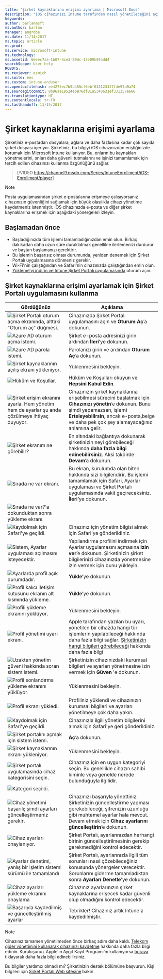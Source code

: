 ```yaml
---
title: "Şirket kaynaklarına erişimi ayarlama | Microsoft Docs"
description: "IOS cihazınızı Intune tarafından nasıl yönetileceğini açıklar"
keywords: 
author: barlanmsft
ms.author: barlan
manager: angrobe
ms.date: 11/14/2017
ms.topic: article
ms.prod: 
ms.service: microsoft-intune
ms.technology: 
ms.assetid: 6eeec7aa-1b07-4ce3-894c-13e09b89bdd4
searchScope: User help
ROBOTS: 
ms.reviewer: esmich
ms.suite: ems
ms.custom: intune-enduser
ms.openlocfilehash: ee4275ec7b9b455cf6ebf032123127fde97a9a74
ms.sourcegitcommit: 0b96ae18524eb976df01a5340631ef331357e666
ms.translationtype: HT
ms.contentlocale: tr-TR
ms.lasthandoff: 11/15/2017
---
```

# <a name="set-up-access-to-your-company-resources"></a>Şirket kaynaklarına erişimi ayarlama

Şirketiniz e-postadan dosyalara, ağlara ve daha fazlasına kadar çok sayıda şirket dosyası içeriyor. Şirketiniz, bu bilgiyi iOS cihazınızdan eriştiğinizde korumak için Microsoft Intune kullanıyor. Bu, onların bu kaynakları yönetmelerini, onları daha güvenli tutmalarını ve işinizi tamamlamak için tercih edilen cihazınızı kullanma özgürlüğünü sağlar.

> [!VIDEO https://channel9.msdn.com/Series/IntuneEnrollment/iOS-Enrollment/player]

> [!NOTE]
> Posta uygulamasından şirket e-postalarına erişmeye çalışıyorsanız cihazınızın güvenliğini sağlamak için büyük olasılıkla cihazı yönetime kaydetmeniz istenmiştir. iOS cihazınızda e-posta ve diğer şirket kaynaklarına erişmek için aşağıdaki yönergeleri izleyin.

## <a name="before-you-start"></a>Başlamadan önce

- Başladığınızda tüm işlemi tamamladığınızdan emin olun. Birkaç dakikadan daha uzun süre duraklatmak genellikle ilerlemenizi durdurur ve baştan başlamanızı gerektirir.
- Bu işlemin başarısız olması durumunda, yeniden denemek için Şirket Portalı uygulamasına dönmeniz gerekir.
- Wi-Fi'nin çalıştığından ve Safari'nin cihazınızda çalıştığından emin olun.
- [Yükleme’yi indirin ve Intune Şirket Portalı uygulamasında](install-and-sign-in-to-the-intune-company-portal-app-ios.md) oturum açın.


## <a name="using-the-company-portal-app-to-set-up-access-to-company-resources"></a>Şirket kaynaklarına erişimi ayarlamak için Şirket Portalı uygulamasını kullanma

|Gördüğünüz|Açıklama|
|---|---|
|![Şirket Portalı oturum açma ekranında, alttaki "Oturum aç" düğmesi.](./media/ios-0-cp-enroll-1711.png)|Cihazınızda Şirket Portalı uygulamasını açın ve **Oturum Aç**’a dokunun.|
|![Azure AD oturum açma istemi.](./media/ios-0a-cp-enroll-1711.png)|Şirket e-posta adresinizi girin ardından **İleri**’ye dokunun.|
|![Azure AD parola istemi.](./media/ios-0b-cp-enroll-1711.png)|Parolanızı girin ve ardından **Oturum Aç**’a dokunun.|
|![Şirket kaynaklarının açılış ekranı yükleniyor.](./media/ios-1-cp-enroll-1711.png)|Yüklenmesini bekleyin.|
|![Hüküm ve Koşullar.](./media/ios-2-cp-enroll-1711.png)|Hüküm ve Koşulları okuyun ve **Hepsini Kabul Edin**.|
|![Şirket erişim ekranını ayarla. Hem yönetim hem de ayarlar şu anda çözülmeye ihtiyaç duyuyor.](./media/ios-3-cp-enroll-1711.png)|Cihazınızın şirket kaynaklarına erişebilmesi sürecini başlatmak için **Cihazınızı yönetin**’e dokunun. Bunu şimdi yapamazsan, işlemi **Erteleyebilirsin**, ancak e-posta,belge ve daha pek çok şey alamayacağınız anlamına gelir.|
|![Şirket ekranım ne görebilir?](./media/ios-4-cp-enroll-1711.png)|En altındaki bağlantıya dokunarak şirketinizin neyi görebileceği hakkında **daha fazla bilgi edinebilirsiniz**. Aksi takdirde **Devam**’a dokunun.|
|![Sırada ne var ekranı.](./media/ios-5-cp-enroll-1711.png)|Bu ekran, kurulumda olan biten hakkında sizi bilgilendirir. Bu işlemi tamamlamak için Safari, Ayarlar uygulaması ve Şirket Portalı uygulamasında vakit geçireceksiniz. **İleri**’ye dokunun.|
|![Sırada ne var?'a dokunduktan sonra yükleme ekranı.](./media/ios-6-cp-enroll-1711.png)||
|![Kaydolmak için Safari'ye geçildi.](./media/ios-7-cp-enroll-1711.png)|Cihazınız için yönetim bilgisi almak için Safari'ye gönderildiniz.|
|![Sistem, Ayarlar uygulaması açılmasını isteyecektir.](./media/ios-8-cp-enroll-1711.png)|Yapılandırma profilini indirmek için Ayarlar uygulamasını açmasına **izin ver**’e dokunun. Şirketinizin şirket bilgilerinizi cihazınızda yönetmesine izin vermek için bunu yükleyin.|
|![Ayarlarda profil açık durumdadır.](./media/ios-9-cp-enroll-1711.png)|**Yükle**’ye dokunun.|
|![Profil kalıcı iletişim kutusunu ekranın alt kısmında yükleme.](./media/ios-10-cp-enroll-1711.png)|**Yükle**’ye dokunun.|
|![Profili yükleme ekranını yüklüyor.](./media/ios-11-cp-enroll-1711.png)|Yüklenmesini bekleyin.|
|![Profil yönetimi uyarı ekranı.](./media/ios-12-cp-enroll-1711.png)|Apple tarafından yazılan bu uyarı, yönetilen bir cihazda hangi tür işlemlerin yapılabileceği hakkında daha fazla bilgi sağlar. [Şirketinizin hangi bilgileri görebileceği](what-info-can-your-company-see-when-you-enroll-your-device-in-intune.md) hakkında daha fazla bilgi|
|![Uzaktan yönetim güveni hakkında soran sistem istemi.](./media/ios-13-cp-enroll-1711.png)|Şirketinizin cihazınızdaki kurumsal bilgileri ve ayarları yönetmesine izin vermek için **Güven** 'e dokunun.|
|![Profil sonlandırma yükleme ekranını yüklüyor.](./media/ios-14-cp-enroll-1711.png)|Yüklenmesini bekleyin.|
|![Profil ekranı yükledi.](./media/ios-15-cp-enroll-1711.png)|Profiliniz yüklendi ve cihazınızın kurumsal bilgileri ve ayarları yönetilmeye çok daha yakın.|
|![Kaydolmak için Safari'ye geçildi.](./media/ios-16-cp-enroll-1711.png)|Cihazınızla ilgili yönetim bilgilerini almak için Safari'ye geri gönderildiniz. |
|![Şirket portalını açmak için sistem istemi.](./media/ios-17-cp-enroll-1711.png)|**Aç**’a dokunun.|
|![Şirket kaynaklarının ekranı yükleniyor.](./media/ios-18-cp-enroll-1711.png)|Yüklenmesini bekleyin.|
|![Şirket portalı uygulamasında cihaz kategorisini seçin.](./media/ios-19-cp-enroll-1711.png)|Cihazınız için en uygun kategoriyi seçin. Bu genellikle cihazın sahibi kiminle veya genelde nerede bulunduğuyla ilgilidir.|
|![Kategori seçildi.](./media/ios-20-cp-enroll-1711.png)||
|![Cihaz yönetimi başarılı; şimdi ayarları güncelleştirmeniz gerekir.](./media/ios-21-cp-enroll-1711.png)|Cihazınızı başarıyla yönettiniz. Şirketinizin güncelleştirme yapması gerekebileceği, şifrenizin uzunluğu gibi muhtemel ayarlar hala mevcut. Devam etmek için **Cihaz ayarlarını güncelleştirin**’e dokunun.|
|![Cihaz ayarları onaylanıyor.](./media/ios-22-cp-enroll-1711.png)|Şirket Portalı, ayarlarınızdan herhangi birinin güncelleştirilmesinin gerekip gerekmediğini kontrol edecektir.|
|![Ayarlar denetimi, yanlış bir işletim sistemi sürümü ile tamamlandı](./media/ios-23-cp-enroll-1711.png)|Şirket Portalı, ayarlarınızla ilgili tüm sorunları nasıl çözebileceğiniz konusunda yönergeler verecektir. Sorunlarını giderme tamamladıktan sonra **Ayarları Denetle**’ye dokunun.|
|![Cihaz ayarları yükleme ekranını onaylama](./media/ios-24-cp-enroll-1711.png)|Cihazınız ayarlarınızın şirket kaynaklarına erişecek kadar güvenli olup olmadığını kontrol edecektir.|
|![Başarıyla kaydedilmiş ve güncelleştirilmiş ayarlar](./media/ios-25-cp-enroll-1711.png)|Tebrikler! Cihazınız artık Intune'a kaydedilmiştir.|

> [!Note]
> Cihazınız tamamen yönetilmeden önce birkaç adım daha kaldı. [Telekom gider yönetimini kullanarak cihazınızı kaydetme](enroll-your-device-with-telecom-expense-management-ios.md) hakkında daha fazla bilgi edinin. Kuruluşunuz Apple’ın Aygıt Kayıt Programı’nı kullanıyorsa [buraya](enroll-your-device-dep-ios.md) tıklayarak daha fazla bilgi edinebilirsiniz.

Bu bilgiler yardımcı olmadı mı? Şirketinizin destek bölümüne başvurun. Kişi bilgileri için [Şirket Portalı Web sitesine](https://portal.manage.microsoft.com) bakın.

